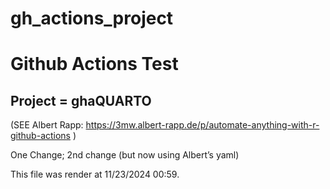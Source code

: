 # gh_actions_project


# Github Actions Test

## Project = ghaQUARTO

(SEE Albert Rapp:
https://3mw.albert-rapp.de/p/automate-anything-with-r-github-actions )

One Change; 2nd change (but now using Albert’s yaml)

This file was render at 11/23/2024 00:59.
